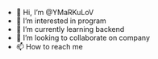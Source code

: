 - 👋 Hi, I’m @YMaRKuLoV
- 👀 I’m interested in program
- 🌱 I’m currently learning backend
- 💞️ I’m looking to collaborate on company
- 📫 How to reach me 

<!---
YMaRKuLoV/YMaRKuLoV is a ✨ special ✨ repository because its `README.md` (this file) appears on your GitHub profile.
You can click the Preview link to take a look at your changes.
--->
